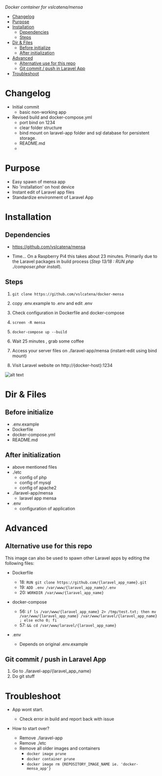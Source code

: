 *Docker container for vslcatena/mensa*

- [Changelog](#changelog)
- [Purpose](#purpose)
- [Installation](#installation)
  - [Dependencies](#dependencies)
  - [Steps](#steps)
- [Dir & Files](#dir--files)
  - [Before initialize](#before-initialize)
  - [After initialization](#after-initialization)
- [Advanced](#advanced)
  - [Alternative use for this repo](#alternative-use-for-this-repo)
  - [Git commit / push in Laravel App](#git-commit--push-in-laravel-app)
- [Troubleshoot](#troubleshoot)

# Changelog
- Initial commit
  - basic non-working app
- Revised build and docker-compose.yml
  - port bind on 1234
  - clear folder structure
  - bind mount on laravel-app folder and sql database for persistent storage.
  - README.md
  - 


# Purpose
- Easy spawn of mensa app
- No 'installation' on host device
- Instant edit of Laravel app files
- Standardize environment of Laravel App


# Installation 

## Dependencies
- https://github.com/vslcatena/mensa 

- Time... On a Raspberry Pi4 this takes about 23 minutes. Primarily due to the Laravel packages in build process (*Step 13/18 : RUN php ./composer.phar install*).

## Steps

1. ```git clone https://github.com/vslcatena/docker-mensa```

2. copy .env.example to .env and edit .env

3. Check configuration in Dockerfile and docker-compose 

4. ```screen -R mensa```

5. ```docker-compose up --build``` 
6. Wait 25 minutes , grab some coffee
7. Access your server files on ./laravel-app/mensa (instant-edit using bind mount)
8. Visit Laravel website on http://{docker-host}:1234

![alt text](https://user-images.githubusercontent.com/12066560/89425998-f1ea6700-d739-11ea-8058-f7dcaeb96cf4.png)

# Dir & Files
## Before initialize
- .env.example
- Dockerfile
- docker-compose.yml
- README.md

## After initialization
- above mentioned files
- ./etc
  -  config of php
  -  config of mysql
  -  config of apache2
- ./laravel-app/mensa
  - laravel app mensa
- .env
  - configuration of application

# Advanced
## Alternative use for this repo
  This image can also be used to spawn other Laravel apps by editing the following files:
  - Dockerfile
    - 18: `RUN git clone https://github.com/{laravel_app_name}.git`
    - 19: `ADD .env /var/www/{laravel_app_name}/.env`
    - 20: `WORKDIR /var/www/{laravel_app_name}`

  - docker-compose
    - 56:  `if ls /var/www/{laravel_app_name} 2> /tmp/test.txt; then mv /var/www/{laravel_app_name} /var/www/laravel/{laravel_app_name} ; else echo 0; fi`
    - 57: `&& cd /var/www/laravel/{laravel_app_name}`
  - .env
    - Depends on original .env.example

## Git commit / push in Laravel App
1. Go to ./laravel-app/{laravel_app_name}
2. Do git stuff


# Troubleshoot
- App wont start.
  - Check error in build and report back with issue


- How to start over?
  - Remove ./laravel-app 
  - Remove ./etc
  - Remove all older images and containers
    - `docker image prune`
    - `docker container prune`
    - `docker image rm {REPOSITORY_IMAGE_NAME ie. 'docker-mensa_app'}`
